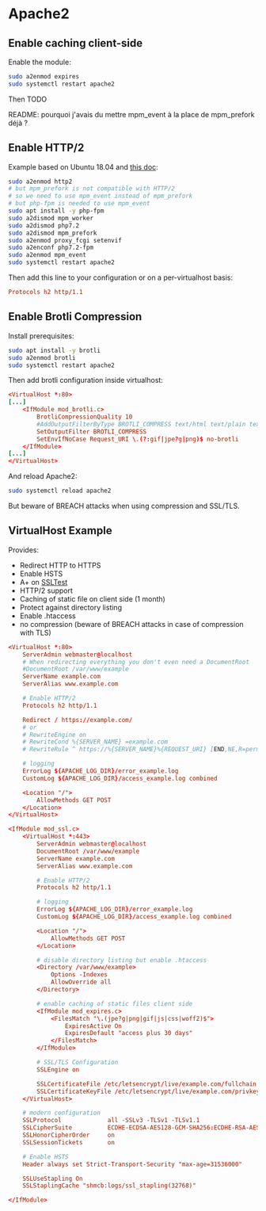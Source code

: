 # Apache2

## Enable caching client-side

Enable the module:

``` bash
sudo a2enmod expires
sudo systemctl restart apache2
```

Then TODO

README: pourquoi j'avais du mettre mpm_event à la place de mpm_prefork déjà ?

## Enable HTTP/2

Example based on Ubuntu 18.04 and [this doc](https://gist.github.com/GAS85/8dadbcb3c9a7ecbcb6705530c1252831):

``` bash
sudo a2enmod http2
# but mpm_prefork is not compatible with HTTP/2
# so we need to use mpm_event instead of mpm_prefork
# but php-fpm is needed to use mpm_event
sudo apt install -y php-fpm
sudo a2dismod mpm_worker
sudo a2dismod php7.2
sudo a2dismod mpm_prefork
sudo a2enmod proxy_fcgi setenvif
sudo a2enconf php7.2-fpm
sudo a2enmod mpm_event
sudo systemctl restart apache2
```

Then add this line to your configuration or on a per-virtualhost basis:

``` conf
Protocols h2 http/1.1
```

## Enable Brotli Compression

Install prerequisites:

``` bash
sudo apt install -y brotli
sudo a2enmod brotli
sudo systemctl restart apache2
```

Then add brotli configuration inside virtualhost:

``` conf
<VirtualHost *:80>
[...]
    <IfModule mod_brotli.c>
        BrotliCompressionQuality 10
        #AddOutputFilterByType BROTLI_COMPRESS text/html text/plain text/xml text/css text/javascript application/javascript
        SetOutputFilter BROTLI_COMPRESS
        SetEnvIfNoCase Request_URI \.(?:gif|jpe?g|png)$ no-brotli
    </IfModule>
[...]
</VirtualHost>
```

And reload Apache2:

``` bash
sudo systemctl reload apache2
```

But beware of BREACH attacks when using compression and SSL/TLS.

## VirtualHost Example

Provides:

* Redirect HTTP to HTTPS
* Enable HSTS
* A+ on [SSLTest](https://www.ssllabs.com/ssltest/)
* HTTP/2 support
* Caching of static file on client side (1 month)
* Protect against directory listing
* Enable .htaccess
* no compression (beware of BREACH attacks in case of compression with TLS)

``` conf
<VirtualHost *:80>
    ServerAdmin webmaster@localhost
    # When redirecting everything you don't even need a DocumentRoot
    #DocumentRoot /var/www/example
    ServerName example.com
    ServerAlias www.example.com

    # Enable HTTP/2
    Protocols h2 http/1.1

    Redirect / https://example.com/
    # or
    # RewriteEngine on
    # RewriteCond %{SERVER_NAME} =example.com
    # RewriteRule ^ https://%{SERVER_NAME}%{REQUEST_URI} [END,NE,R=permanent]

    # logging
    ErrorLog ${APACHE_LOG_DIR}/error_example.log
    CustomLog ${APACHE_LOG_DIR}/access_example.log combined

    <Location "/">
        AllowMethods GET POST
    </Location>
</VirtualHost>

<IfModule mod_ssl.c>
    <VirtualHost *:443>
        ServerAdmin webmaster@localhost
        DocumentRoot /var/www/example
        ServerName example.com
        ServerAlias www.example.com

        # Enable HTTP/2
        Protocols h2 http/1.1

        # logging
        ErrorLog ${APACHE_LOG_DIR}/error_example.log
        CustomLog ${APACHE_LOG_DIR}/access_example.log combined

        <Location "/">
            AllowMethods GET POST
        </Location>

        # disable directory listing but enable .htaccess
        <Directory /var/www/example>
            Options -Indexes
            AllowOverride all
        </Directory>

        # enable caching of static files client side
        <IfModule mod_expires.c>
            <FilesMatch "\.(jpe?g|png|gif|js|css|woff2)$">
                ExpiresActive On
                ExpiresDefault "access plus 30 days"
            </FilesMatch>
        </IfModule>

        # SSL/TLS Configuration
        SSLEngine on

        SSLCertificateFile /etc/letsencrypt/live/example.com/fullchain.pem
        SSLCertificateKeyFile /etc/letsencrypt/live/example.com/privkey.pem
    </VirtualHost>

    # modern configuration
    SSLProtocol             all -SSLv3 -TLSv1 -TLSv1.1
    SSLCipherSuite          ECDHE-ECDSA-AES128-GCM-SHA256:ECDHE-RSA-AES128-GCM-SHA256:ECDHE-ECDSA-AES256-GCM-SHA384:ECDHE-RSA-AES256-GCM-SHA384:ECDHE-ECDSA-CHACHA20-POLY1305:ECDHE-RSA-CHACHA20-POLY1305:DHE-RSA-AES128-GCM-SHA256:DHE-RSA-AES256-GCM-SHA384
    SSLHonorCipherOrder     on
    SSLSessionTickets       on

    # Enable HSTS
    Header always set Strict-Transport-Security "max-age=31536000"

    SSLUseStapling On
    SSLStaplingCache "shmcb:logs/ssl_stapling(32768)"

</IfModule>
```
